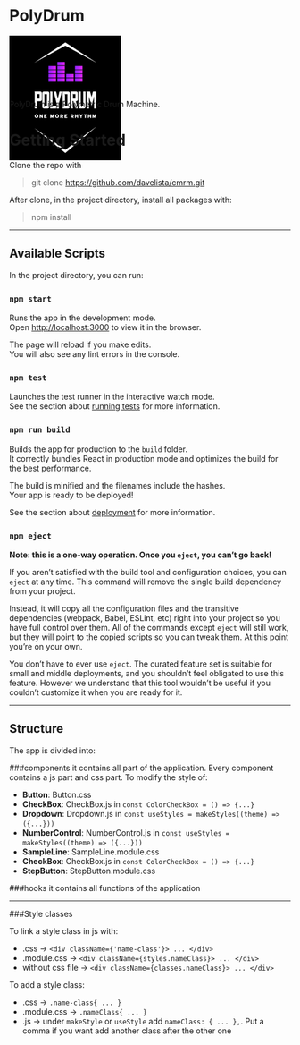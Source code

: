# PolyDrum

<div align="center" style="height:100px; width:200px;">
  <img src="/src/assets/logo-black.png">
</div>


PolyDrum is a Polymetric Drum Machine.

# Getting Started

Clone the repo with
> git clone https://github.com/davelista/cmrm.git

After clone, in the project directory, install all packages with:
>npm install

***

## Available Scripts

In the project directory, you can run:

### `npm start`

Runs the app in the development mode.\
Open [http://localhost:3000](http://localhost:3000) to view it in the browser.

The page will reload if you make edits.\
You will also see any lint errors in the console.

### `npm test`

Launches the test runner in the interactive watch mode.\
See the section about [running tests](https://facebook.github.io/create-react-app/docs/running-tests) for more information.

### `npm run build`

Builds the app for production to the `build` folder.\
It correctly bundles React in production mode and optimizes the build for the best performance.

The build is minified and the filenames include the hashes.\
Your app is ready to be deployed!

See the section about [deployment](https://facebook.github.io/create-react-app/docs/deployment) for more information.

### `npm eject`

**Note: this is a one-way operation. Once you `eject`, you can’t go back!**

If you aren’t satisfied with the build tool and configuration choices, you can `eject` at any time. This command will remove the single build dependency from your project.

Instead, it will copy all the configuration files and the transitive dependencies (webpack, Babel, ESLint, etc) right into your project so you have full control over them. All of the commands except `eject` will still work, but they will point to the copied scripts so you can tweak them. At this point you’re on your own.

You don’t have to ever use `eject`. The curated feature set is suitable for small and middle deployments, and you shouldn’t feel obligated to use this feature. However we understand that this tool wouldn’t be useful if you couldn’t customize it when you are ready for it.

***

## Structure
The app is divided into:

###components
it contains all part of the application. Every component contains a js part and css part.
To modify the style of:
* **Button**: Button.css
* **CheckBox**: CheckBox.js in `const ColorCheckBox = () => {...}`
* **Dropdown**: Dropdown.js in `const useStyles = makeStyles((theme) => ({...}))`
* **NumberControl**: NumberControl.js in `const useStyles = makeStyles((theme) => ({...}))`
* **SampleLine**: SampleLine.module.css
* **CheckBox**: CheckBox.js in `const ColorCheckBox = () => {...}`
* **StepButton**: StepButton.module.css

###hooks
it contains all functions of the application

***

###Style classes

To link a style class in js with:
* .css &#8594; `<div className={'name-class'}> ... </div>`
* .module.css &#8594; `<div className={styles.nameClass}> ... </div>`
* without css file &#8594; `<div className={classes.nameClass}> ... </div>`

To add a style class:

* .css &#8594; `.name-class{ ... }`
* .module.css &#8594; `.nameClass{ ... }`
* .js &#8594; under `makeStyle` or `useStyle` add `nameClass: { ... },`. Put a comma if you want add another
class after the other one